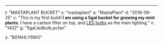 ---
t: "MASTAPLANT BUCKET"
s: "mastaplant"
a: "MastaPlant"
d: "2018-06-25"
c: "This is my first build!<strong> I am using a 5gal bucket for growing my mint plants. </strong>I have a carbon filter on top, and <a href='https://amzn.to/3lyKIRa'>LED bulbs</a> as the main lighting."
v: "1432"
g: "5gal,ledbulb,pcfan"

z: "B01AHLY6WO"
